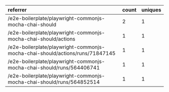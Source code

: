| referrer                                                                     | count | uniques |
| :--------------------------------------------------------------------------- | :---- | :------ |
| /e2e-boilerplate/playwright-commonjs-mocha-chai-should                       | 2     | 1       |
| /e2e-boilerplate/playwright-commonjs-mocha-chai-should/actions               | 1     | 1       |
| /e2e-boilerplate/playwright-commonjs-mocha-chai-should/actions/runs/71847145 | 1     | 1       |
| /e2e-boilerplate/playwright-commonjs-mocha-chai-should/runs/564406741        | 1     | 1       |
| /e2e-boilerplate/playwright-commonjs-mocha-chai-should/runs/564852514        | 1     | 1       |